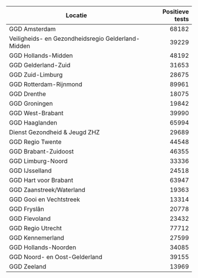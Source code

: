 | Locatie | Positieve tests |
|---------|----------------:|
| GGD Amsterdam                            | 68182 |
| Veiligheids- en Gezondheidsregio Gelderland-Midden | 39229 |
| GGD Hollands-Midden                      | 48192 |
| GGD Gelderland-Zuid                      | 31653 |
| GGD Zuid-Limburg                         | 28675 |
| GGD Rotterdam-Rijnmond                   | 89961 |
| GGD Drenthe                              | 18075 |
| GGD Groningen                            | 19842 |
| GGD West-Brabant                         | 39990 |
| GGD Haaglanden                           | 65994 |
| Dienst Gezondheid & Jeugd ZHZ            | 29689 |
| GGD Regio Twente                         | 44548 |
| GGD Brabant-Zuidoost                     | 46355 |
| GGD Limburg-Noord                        | 33336 |
| GGD IJsselland                           | 24518 |
| GGD Hart voor Brabant                    | 63947 |
| GGD Zaanstreek/Waterland                 | 19363 |
| GGD Gooi en Vechtstreek                  | 13314 |
| GGD Fryslân                              | 20778 |
| GGD Flevoland                            | 23432 |
| GGD Regio Utrecht                        | 77712 |
| GGD Kennemerland                         | 27599 |
| GGD Hollands-Noorden                     | 34085 |
| GGD Noord- en Oost-Gelderland            | 39155 |
| GGD Zeeland                              | 13969 |
